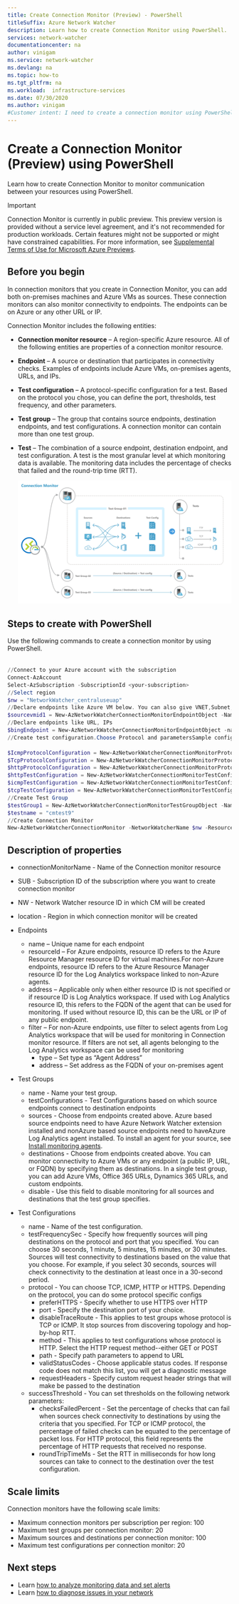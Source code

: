 ```yaml
---
title: Create Connection Monitor (Preview) - PowerShell
titleSuffix: Azure Network Watcher
description: Learn how to create Connection Monitor using PowerShell.
services: network-watcher
documentationcenter: na
author: vinigam
ms.service: network-watcher
ms.devlang: na
ms.topic: how-to
ms.tgt_pltfrm: na
ms.workload:  infrastructure-services
ms.date: 07/30/2020
ms.author: vinigam
#Customer intent: I need to create a connection monitor using PowerShell to monitor communication between one VM and another.
---
```

# Create a Connection Monitor (Preview) using PowerShell

Learn how to create Connection Monitor to monitor communication between your resources using PowerShell.

> [!IMPORTANT]
> Connection Monitor is currently in public preview.
> This preview version is provided without a service level agreement, and it's not recommended for production workloads. Certain features might not be supported or might have constrained capabilities. 
> For more information, see [Supplemental Terms of Use for Microsoft Azure Previews](https://azure.microsoft.com/support/legal/preview-supplemental-terms/).

## Before you begin 

In connection monitors that you create in Connection Monitor, you can add both on-premises machines and Azure VMs as sources. These connection monitors can also monitor connectivity to endpoints. The endpoints can be on Azure or any other URL or IP.

Connection Monitor includes the following entities:

* **Connection monitor resource** – A region-specific Azure resource. All of the following entities are properties of a connection monitor resource.
* **Endpoint** – A source or destination that participates in connectivity checks. Examples of endpoints include Azure VMs, on-premises agents, URLs, and IPs.
* **Test configuration** – A protocol-specific configuration for a test. Based on the protocol you chose, you can define the port, thresholds, test frequency, and other parameters.
* **Test group** – The group that contains source endpoints, destination endpoints, and test configurations. A connection monitor can contain more than one test group.
* **Test** – The combination of a source endpoint, destination endpoint, and test configuration. A test is the most granular level at which monitoring data is available. The monitoring data includes the percentage of checks that failed and the round-trip time (RTT).

	![Diagram showing a connection monitor, defining the relationship between test groups and tests](./media/connection-monitor-2-preview/cm-tg-2.png)

## Steps to create with PowerShell

Use the following commands to create a connection monitor by using PowerShell.

```powershell

//Connect to your Azure account with the subscription
Connect-AzAccount
Select-AzSubscription -SubscriptionId <your-subscription>
//Select region
$nw = "NetworkWatcher_centraluseuap"
//Declare endpoints like Azure VM below. You can also give VNET,Subnet,Log Analytics workspace
$sourcevmid1 = New-AzNetworkWatcherConnectionMonitorEndpointObject -Name MyAzureVm -ResourceID /subscriptions/<your-subscription>/resourceGroups/<your resourceGroup>/providers/Microsoft.Compute/virtualMachines/<vm-name>
//Declare endpoints like URL, IPs
$bingEndpoint = New-AzNetworkWatcherConnectionMonitorEndpointObject -name Bing -Address www.bing.com # Destination URL
//Create test configuration.Choose Protocol and parametersSample configs below.

$IcmpProtocolConfiguration = New-AzNetworkWatcherConnectionMonitorProtocolConfigurationObject -IcmpProtocol
$TcpProtocolConfiguration = New-AzNetworkWatcherConnectionMonitorProtocolConfigurationObject -TcpProtocol -Port 80
$httpProtocolConfiguration = New-AzNetworkWatcherConnectionMonitorProtocolConfigurationObject -HttpProtocol -Port 443 -Method GET -RequestHeader @{Allow = "GET"} -ValidStatusCodeRange 2xx, 300-308 -PreferHTTPS
$httpTestConfiguration = New-AzNetworkWatcherConnectionMonitorTestConfigurationObject -Name http-tc -TestFrequencySec 60 -ProtocolConfiguration $httpProtocolConfiguration -SuccessThresholdChecksFailedPercent 20 -SuccessThresholdRoundTripTimeMs 30
$icmpTestConfiguration = New-AzNetworkWatcherConnectionMonitorTestConfigurationObject -Name icmp-tc -TestFrequencySec 30 -ProtocolConfiguration $icmpProtocolConfiguration -SuccessThresholdChecksFailedPercent 5 -SuccessThresholdRoundTripTimeMs 500
$tcpTestConfiguration = New-AzNetworkWatcherConnectionMonitorTestConfigurationObject -Name tcp-tc -TestFrequencySec 60 -ProtocolConfiguration $TcpProtocolConfiguration -SuccessThresholdChecksFailedPercent 20 -SuccessThresholdRoundTripTimeMs 30
//Create Test Group
$testGroup1 = New-AzNetworkWatcherConnectionMonitorTestGroupObject -Name testGroup1 -TestConfiguration $httpTestConfiguration, $tcpTestConfiguration, $icmpTestConfiguration -Source $sourcevmid1 -Destination $bingEndpoint,
$testname = "cmtest9"
//Create Connection Monitor
New-AzNetworkWatcherConnectionMonitor -NetworkWatcherName $nw -ResourceGroupName NetworkWatcherRG -Name $testname -TestGroup $testGroup1

```

## Description of properties

* connectionMonitorName - Name of the Connection monitor resource

* SUB - Subscription ID of the subscription where you want to create connection monitor

* NW  - Network Watcher resource ID in which CM will be created 

* location - Region in which connection monitor will be created

* Endpoints
	* name – Unique name for each endpoint
	* resourceId – For Azure endpoints, resource ID refers to the Azure Resource Manager resource ID for virtual machines.For non-Azure endpoints, resource ID refers to the Azure Resource Manager resource ID for the Log Analytics workspace linked to non-Azure agents.
	* address – Applicable only when either resource ID is not specified or if resource ID is Log Analytics workspace. If used with Log Analytics resource ID, this refers to the FQDN of the agent that can be used for monitoring. If used without resource ID, this can be the URL or IP of any public endpoint.
	* filter – For non-Azure endpoints, use filter to select agents from Log Analytics workspace that will be used for monitoring in Connection monitor resource. If filters are not set, all agents belonging to the Log Analytics workspace can be used for monitoring
		* type – Set type as “Agent Address”
		* address – Set address as the FQDN of your on-premises agent

* Test Groups
	* name - Name your test group.
	* testConfigurations - Test Configurations based on which source endpoints connect to destination endpoints
	* sources - Choose from endpoints created above. Azure based source endpoints need to have Azure Network Watcher extension installed and nonAzure based source endpoints need to haveAzure Log Analytics agent installed. To install an agent for your source, see [Install monitoring agents](./connection-monitor-overview.md#install-monitoring-agents).
	* destinations -  Choose from endpoints created above. You can monitor connectivity to Azure VMs or any endpoint (a public IP, URL, or FQDN) by specifying them as destinations. In a single test group, you can add Azure VMs, Office 365 URLs, Dynamics 365 URLs, and custom endpoints.
	* disable - Use this field to disable monitoring for all sources and destinations that the test group specifies.

* Test Configurations
	* name - Name of the test configuration.
	* testFrequencySec - Specify how frequently sources will ping destinations on the protocol and port that you specified. You can choose 30 seconds, 1 minute, 5 minutes, 15 minutes, or 30 minutes. Sources will test connectivity to destinations based on the value that you choose. For example, if you select 30 seconds, sources will check connectivity to the destination at least once in a 30-second period.
	* protocol - You can choose TCP, ICMP, HTTP or HTTPS. Depending on the protocol, you can do some protocol specific configs
		* preferHTTPS - Specify whether to use HTTPS over HTTP
		* port - Specify the destination port of your choice.
		* disableTraceRoute - This applies to test groups whose protocol is TCP or ICMP. It stop sources from discovering topology and hop-by-hop RTT.
		* method - This applies to test configurations whose protocol is HTTP. Select the HTTP request method--either GET or POST
		* path - Specify path parameters to append to URL
		* validStatusCodes - Choose applicable status codes. If response code does not match this list, you will get a diagnostic message
		* requestHeaders - Specify custom request header strings that will make be passed to the destination
	* successThreshold - You can set thresholds on the following network parameters:
		* checksFailedPercent - Set the percentage of checks that can fail when sources check connectivity to destinations by using the criteria that you specified. For TCP or ICMP protocol, the percentage of failed checks can be equated to the percentage of packet loss. For HTTP protocol, this field represents the percentage of HTTP requests that received no response.
		* roundTripTimeMs - Set the RTT in milliseconds for how long sources can take to connect to the destination over the test configuration.

## Scale limits

Connection monitors have the following scale limits:

* Maximum connection monitors per subscription per region: 100
* Maximum test groups per connection monitor: 20
* Maximum sources and destinations per connection monitor: 100
* Maximum test configurations per connection monitor: 20

## Next steps

* Learn [how to analyze monitoring data and set alerts](./connection-monitor-overview.md#analyze-monitoring-data-and-set-alerts)
* Learn [how to diagnose issues in your network](./connection-monitor-overview.md#diagnose-issues-in-your-network)